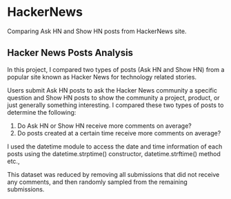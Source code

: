 # HackerNews
Comparing Ask HN and Show HN posts from HackerNews site.

## Hacker News Posts Analysis
In this project, I compared two types of posts (Ask HN and Show HN) from a popular site known as Hacker News for technology related stories.

Users submit Ask HN posts to ask the Hacker News community a specific question and Show HN posts to show the community a project, product, or just generally something interesting. I compared these two types of posts to determine the following:

1. Do Ask HN or Show HN receive more comments on average?
2. Do posts created at a certain time receive more comments on average?
 
I used the datetime module to access the date and time information of each posts using the datetime.strptime() constructor, datetime.strftime() method etc.,

This dataset was reduced by removing all submissions that did not receive any comments, and then randomly sampled from the remaining submissions.

